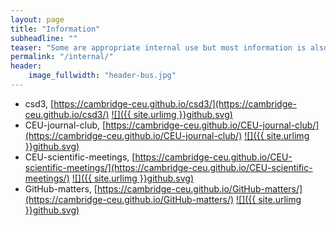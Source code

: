 ```yaml
---
layout: page
title: "Information"
subheadline: ""
teaser: "Some are appropriate internal use but most information is also generic."
permalink: "/internal/"
header:
    image_fullwidth: "header-bus.jpg"
---
```


* csd3, [https://cambridge-ceu.github.io/csd3/](https://cambridge-ceu.github.io/csd3/) [![]({{ site.urlimg }}github.svg)](https://github.com/cambridge-ceu/csd3)
* CEU-journal-club, [https://cambridge-ceu.github.io/CEU-journal-club/](https://cambridge-ceu.github.io/CEU-journal-club/) [![]({{ site.urlimg }}github.svg)](https://github.com/cambridge-ceu/CEU-journal-club)
* CEU-scientific-meetings, [https://cambridge-ceu.github.io/CEU-scientific-meetings/](https://cambridge-ceu.github.io/CEU-scientific-meetings/) [![]({{ site.urlimg }}github.svg)](https://github.com/cambridge-ceu/CEU-scientific-meetings)
* GitHub-matters, [https://cambridge-ceu.github.io/GitHub-matters/](https://cambridge-ceu.github.io/GitHub-matters/) [![]({{ site.urlimg }}github.svg)](https://github.com/cambridge-ceu/GitHub-matters)
